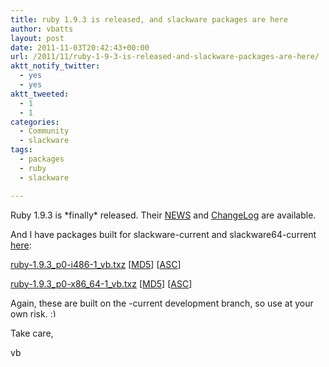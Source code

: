 ```yaml
---
title: ruby 1.9.3 is released, and slackware packages are here
author: vbatts
layout: post
date: 2011-11-03T20:42:43+00:00
url: /2011/11/ruby-1-9-3-is-released-and-slackware-packages-are-here/
aktt_notify_twitter:
  - yes
  - yes
aktt_tweeted:
  - 1
  - 1
categories:
  - Community
  - slackware
tags:
  - packages
  - ruby
  - slackware

---
```

Ruby 1.9.3 is \*finally\* released. Their <a href="http://svn.ruby-lang.org/repos/ruby/tags/v1_9_3_0/NEWS" target="_blank">NEWS</a> and <a href="http://svn.ruby-lang.org/repos/ruby/tags/v1_9_3_0/ChangeLog" target="_blank">ChangeLog</a> are available.



And I have packages built for slackware-current and slackware64-current <a href="http://hashbangbash.com/downloads/pkgs/ruby/" target="_blank">here</a>:

<a href="http://hashbangbash.com/downloads/pkgs/ruby/ruby-1.9.3_p0-i486-1_vb.txz" target="_blank">ruby-1.9.3_p0-i486-1_vb.txz</a> [<a href="http://hashbangbash.com/downloads/pkgs/ruby/ruby-1.9.3_p0-i486-1_vb.txz.md5" target="_blank">MD5</a>] [<a href="http://hashbangbash.com/downloads/pkgs/ruby/ruby-1.9.3_p0-i486-1_vb.txz.asc" target="_blank">ASC</a>]

<a href="http://hashbangbash.com/downloads/pkgs/ruby/ruby-1.9.3_p0-x86_64-1_vb.txz" target="_blank">ruby-1.9.3_p0-x86_64-1_vb.txz</a> [<a href="http://hashbangbash.com/downloads/pkgs/ruby/ruby-1.9.3_p0-x86_64-1_vb.txz.md5" target="_blank">MD5</a>] [<a href="http://hashbangbash.com/downloads/pkgs/ruby/ruby-1.9.3_p0-x86_64-1_vb.txz.asc" target="_blank">ASC</a>]



Again, these are built on the -current development branch, so use at your own risk. <img src="http://blog.hashbangbash.com/wp-includes/images/smilies/simple-smile.png" alt=":)" class="wp-smiley" style="height: 1em; max-height: 1em;" />



Take care,
  
vb